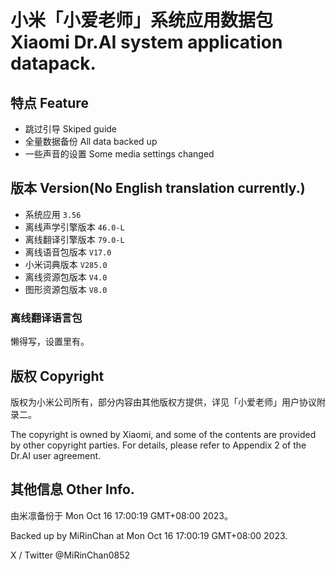 # 小米「小爱老师」系统应用数据包 Xiaomi Dr.AI system application datapack.

## 特点 Feature
- 跳过引导 Skiped guide
- 全量数据备份 All data backed up
- 一些声音的设置 Some media settings changed


## 版本 Version(No English translation currently.)
- 系统应用 `3.56`
- 离线声学引擎版本 `46.0-L`
- 离线翻译引擎版本 `79.0-L`
- 离线语音包版本 `V17.0`
- 小米词典版本 `V285.0`
- 离线资源包版本 `V4.0`
- 图形资源包版本 `V8.0`
### 离线翻译语言包
懒得写，设置里有。


## 版权 Copyright
版权为小米公司所有，部分内容由其他版权方提供，详见「小爱老师」用户协议附录二。

The copyright is owned by Xiaomi, and some of the contents are provided by other copyright parties. For details, please refer to Appendix 2 of the Dr.AI user agreement.

## 其他信息 Other Info.
由米凛备份于 Mon Oct 16 17:00:19 GMT+08:00 2023。

Backed up by MiRinChan at Mon Oct 16 17:00:19 GMT+08:00 2023.

X / Twitter @MiRinChan0852
